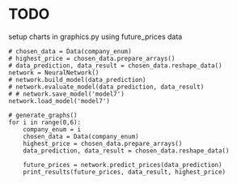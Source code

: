 # TODO

setup charts in graphics.py using future_prices data

    # chosen_data = Data(company_enum)
    # highest_price = chosen_data.prepare_arrays()
    # data_prediction, data_result = chosen_data.reshape_data()
    network = NeuralNetwork()
    # network.build_model(data_prediction)
    # network.evaluate_model(data_prediction, data_result)
    # # network.save_model('model7')
    network.load_model('model7')

    # generate_graphs()
    for i in range(0,6):
        company_enum = i
        chosen_data = Data(company_enum)
        highest_price = chosen_data.prepare_arrays()
        data_prediction, data_result = chosen_data.reshape_data()
        
        future_prices = network.predict_prices(data_prediction)
        print_results(future_prices, data_result, highest_price)